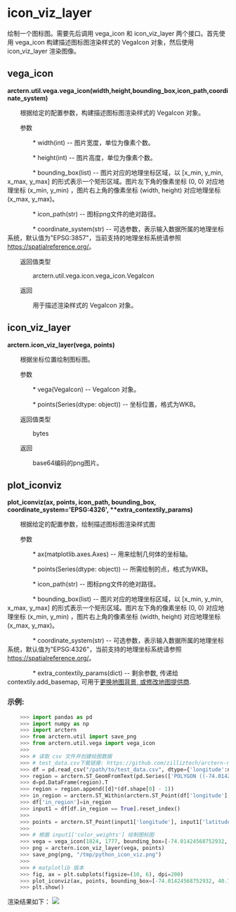 # icon_viz_layer

绘制一个图标图。需要先后调用 vega_icon 和 icon_viz_layer 两个接口。首先使用 vega_icon 构建描述图标图渲染样式的 VegaIcon 对象，然后使用 icon_viz_layer 渲染图像。

## vega_icon 

**arctern.util.vega.vega_icon(width,height,bounding_box,icon_path,coordinate_system)**

&#x2002; &#x2003; 根据给定的配置参数，构建描述图标图渲染样式的 VegaIcon 对象。

&#x2002; &#x2003; 参数

&#x2002; &#x2003; &#x2002; &#x2003; * width(int) -- 图片宽度，单位为像素个数。

&#x2002; &#x2003; &#x2002; &#x2003; * height(int) -- 图片高度，单位为像素个数。

&#x2002; &#x2003; &#x2002; &#x2003; * bounding_box(list) -- 图片对应的地理坐标区域，以 [x_min, y_min, x_max, y_max] 的形式表示一个矩形区域。图片左下角的像素坐标 (0, 0) 对应地理坐标 (x_min, y_min) ，图片右上角的像素坐标 (width, height) 对应地理坐标 (x_max, y_max)。

&#x2002; &#x2003; &#x2002; &#x2003; * icon_path(str) -- 图标png文件的绝对路径。

&#x2002; &#x2003; &#x2002; &#x2003; * coordinate_system(str) -- 可选参数，表示输入数据所属的地理坐标系统，默认值为"EPSG:3857"，当前支持的地理坐标系统请参照 <https://spatialreference.org/>。


&#x2002; &#x2003; 返回值类型
   
&#x2002; &#x2003; &#x2002; &#x2003; arctern.util.vega.icon.vega_icon.VegaIcon


&#x2002; &#x2003; 返回

&#x2002; &#x2003; &#x2002; &#x2003; 用于描述渲染样式的 VegaIcon 对象。



## icon_viz_layer 

**arctern.icon_viz_layer(vega, points)**

&#x2002; &#x2003; 根据坐标位置绘制图标图。

&#x2002; &#x2003; 参数

&#x2002; &#x2003; &#x2002; &#x2003; * vega(VegaIcon) -- VegaIcon 对象。

&#x2002; &#x2003; &#x2002; &#x2003; * points(Series(dtype: object)) -- 坐标位置，格式为WKB。


&#x2002; &#x2003; 返回值类型
   
&#x2002; &#x2003; &#x2002; &#x2003; bytes


&#x2002; &#x2003; 返回

&#x2002; &#x2003; &#x2002; &#x2003; base64编码的png图片。

## plot_iconviz

**plot_iconviz(ax, points, icon_path, bounding_box,
                 coordinate_system='EPSG:4326',
                 \*\*extra_contextily_params)**

&#x2002; &#x2003; 根据给定的配置参数，绘制描述图标图渲染样式图

&#x2002; &#x2003; 参数

&#x2002; &#x2003; &#x2002; &#x2003; * ax(matplotlib.axes.Axes) -- 用来绘制几何体的坐标轴。

&#x2002; &#x2003; &#x2002; &#x2003; * points(Series(dtype: object)) -- 所需绘制的点，格式为WKB。

&#x2002; &#x2003; &#x2002; &#x2003; * icon_path(str) -- 图标png文件的绝对路径。

&#x2002; &#x2003; &#x2002; &#x2003; * bounding_box(list) -- 图片对应的地理坐标区域，以 [x_min, y_min, x_max, y_max] 的形式表示一个矩形区域。图片左下角的像素坐标 (0, 0) 对应地理坐标 (x_min, y_min) ，图片右上角的像素坐标 (width, height) 对应地理坐标 (x_max, y_max)。

&#x2002; &#x2003; &#x2002; &#x2003; * coordinate_system(str) -- 可选参数，表示输入数据所属的地理坐标系统，默认值为"EPSG:4326"，当前支持的地理坐标系统请参照 <https://spatialreference.org/>。

&#x2002; &#x2003; &#x2002; &#x2003; * extra_contextily_params(dict) -- 剩余参数, 传递给 contextily.add_basemap, 可用于[更换地图背景, 或修改地图提供商](https://contextily.readthedocs.io/en/latest/providers_deepdive.html).



### 示例:

  ```python
      >>> import pandas as pd
      >>> import numpy as np
      >>> import arctern
      >>> from arctern.util import save_png
      >>> from arctern.util.vega import vega_icon
      >>> 
      >>> # 读取 csv 文件并创建绘图数据
      >>> # test_data.csv下载链接: https://github.com/zilliztech/arctern-resources/raw/benchmarks/benchmarks/dataset/layer_rendering_test_data/test_data.csv
      >>> df = pd.read_csv("/path/to/test_data.csv", dtype={'longitude':np.float64, 'latitude':np.float64, 'color_weights':np.float64, 'size_weights':np.float64, 'region_boundaries':np.object}, nrows=10)
      >>> region = arctern.ST_GeomFromText(pd.Series(['POLYGON ((-74.01424568752932 40.72759334104623, -74.01424568752932 40.76721122683304, -73.96056823889673 40.76721122683304, -73.96056823889673 40.72759334104623, -74.01424568752932 40.72759334104623))']))
      >>> d=pd.DataFrame(region).T
      >>> region = region.append([d]*(df.shape[0] - 1))
      >>> in_region = arctern.ST_Within(arctern.ST_Point(df['longitude'], df['latitude']), region[0])
      >>> df['in_region']=in_region
      >>> input1 = df[df.in_region == True].reset_index()
      >>> 
      >>> points = arctern.ST_Point(input1['longitude'], input1['latitude'])
      >>> 
      >>> # 根据 input1['color_weights'] 绘制图标图
      >>> vega = vega_icon(1824, 1777, bounding_box=[-74.01424568752932, 40.72759334104623, -73.96056823889673, 40.76721122683304], icon_path='/path/to/icon.png', coordinate_system='EPSG:4326')
      >>> png = arctern.icon_viz_layer(vega, points)
      >>> save_png(png, "/tmp/python_icon_viz.png")
      >>> 
      >>> # matplotlib 版本
      >>> fig, ax = plt.subplots(figsize=(10, 6), dpi=200)
      >>> plot_iconviz(ax, points, bounding_box=[-74.01424568752932, 40.72759334104623, -73.96056823889673, 40.76721122683304], icon_path='/path/to/icon.png', coordinate_system='EPSG:4326')
      >>> plt.show()
   ```

渲染结果如下：
![](../../../../../../../img/render/python/python_icon_viz.png)